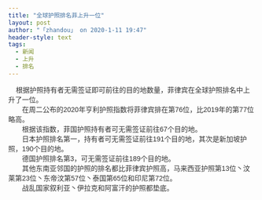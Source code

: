 ```yaml
---
title: "全球护照排名菲上升一位"
layout: post
author: "「zhandou」 on 2020-1-11 19:47"
header-style: text
tags:
  - 新闻
  - 上升
  - 排名
---
```


<head></head>
<body>
 <div align="left"> 
  <font style="color:rgb(51, 51, 51)"><font face="Simsun, Arial">&nbsp; &nbsp; 根据护照持有者无需签证即可前往的目的地数量，菲律宾在全球护照排名中上升了一位。</font></font> 
 </div> 
 <div align="left"> 
  <font style="color:rgb(51, 51, 51)"><font face="Simsun, Arial">　　在周二公布的2020年亨利护照指数将菲律宾排在第76位，比2019年的第77位略高。</font></font> 
 </div> 
 <div align="left"> 
  <font style="color:rgb(51, 51, 51)"><font face="Simsun, Arial">　　根据该指数，菲国护照持有者可无需签证前往67个目的地。</font></font> 
 </div> 
 <div align="left"> 
  <font style="color:rgb(51, 51, 51)"><font face="Simsun, Arial">　　日本护照排名第一，持有者可无需签证前往191个目的地，其次是新加坡护照，190个目的地。</font></font> 
 </div> 
 <div align="left"> 
  <font style="color:rgb(51, 51, 51)"><font face="Simsun, Arial">　　德国护照排名第3，可无需签证前往189个目的地。</font></font> 
 </div> 
 <div align="left"> 
  <font style="color:rgb(51, 51, 51)"><font face="Simsun, Arial">　　其他东南亚邻国的护照的排名都比菲律宾护照高，马来西亚护照第13位丶汶莱第23位丶东帝汶第57位丶泰国第65位和印尼第72位。</font></font> 
 </div> 
 <div align="left"> 
  <font style="color:rgb(51, 51, 51)"><font face="Simsun, Arial">　　战乱国家叙利亚丶伊拉克和阿富汗的护照都垫底。</font></font> 
 </div>
 <br>
</body>


